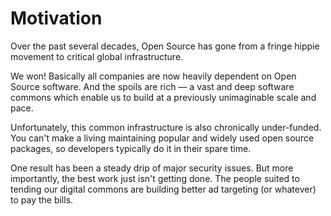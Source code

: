 # Motivation

Over the past several decades, Open Source has gone from a fringe hippie movement to critical global infrastructure.

We won! Basically all companies are now heavily dependent on Open Source software. And the spoils are rich — a vast and deep software commons which enable us to build at a previously unimaginable scale and pace.

Unfortunately, this common infrastructure is also chronically under-funded. You can't make a living maintaining popular and widely used open source packages, so developers typically do it in their spare time.

One result has been a steady drip of major security issues. But more importantly, the best work just isn't getting done. The people suited to tending our digital commons are building better ad targeting (or whatever) to pay the bills.
